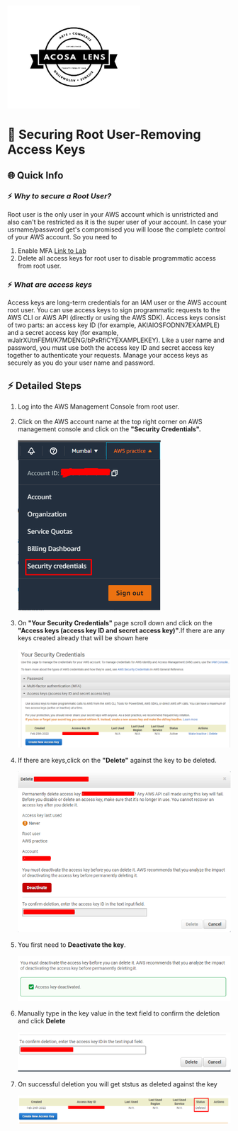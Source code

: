 [<img alt="acosalens" width="300px" src="https://github.com/jindalvishal09/AWS/blob/main/Resources/other/Acosa_logo.png" />](https://acosalens.com)

# 🎯 Securing Root User-Removing Access Keys

## 🌐 Quick Info

### ⚡ _Why to secure a Root User?_

Root user is the only user in your AWS account which is unristricted and also can't be restricted as it is the super user of your account. In case your usrname/password get's compromised you will loose the complete control of your AWS account. So you need to 
1. Enable MFA [Link to Lab](https://github.com/jindalvishal09/AWS/blob/main/Identity_and_Access_Management(IAM)/01_Securing_Root_User_MFA.md)
2. Delete all access keys for root user to disable programmatic  access from root user.

### ⚡ _What are access keys_

Access keys are long-term credentials for an IAM user or the AWS account root user. You can use access keys to sign programmatic requests to the AWS CLI or AWS API (directly or using the AWS SDK).
Access keys consist of two parts: an access key ID (for example, AKIAIOSFODNN7EXAMPLE) and a secret access key (for example, wJalrXUtnFEMI/K7MDENG/bPxRfiCYEXAMPLEKEY). Like a user name and password, you must use both the access key ID and secret access key together to authenticate your requests. Manage your access keys as securely as you do your user name and password.

## ⚡ Detailed Steps

1. Log into the AWS Management Console from root user.</br></br>
2. Click on the AWS account name at the top right corner on AWS management console and click on the **"Security Credentials".**</br></br><img src="/Resources/IAM/01_Securing Root User/step_2.png"/></br></br>
3. On **"Your Security Credentials"** page scroll down and click on the **"Access keys (access key ID and secret access key)"**.If there are any keys created already that will be shown here</br></br><img src="/Resources/IAM/01_Securing Root User/step_9.png"/></br></br>
4. If there are keys,click on the **"Delete"** against the key to be deleted. </br></br><img src="/Resources/IAM/01_Securing Root User/step_10.png"/></br></br>
5. You first need to **Deactivate the key**.</br></br><img src="/Resources/IAM/01_Securing Root User/step_11.png"/></br></br>
6. Manually type in the key value in the text field to confirm the deletion and click **Delete**</br></br><img src="/Resources/IAM/01_Securing Root User/step_12.png"/></br></br>
7. On successful deletion you will get ststus as deleted against the key </br></br><img src="/Resources/IAM/01_Securing Root User/step_13.png"/></br></br>
